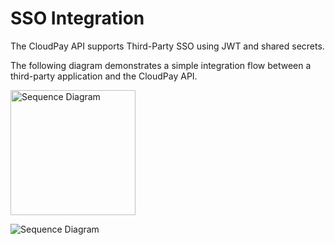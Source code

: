 # SSO Integration

The CloudPay API supports Third-Party SSO using JWT and shared secrets.

The following diagram demonstrates a simple integration flow between a third-party application and the CloudPay API.

<img src="https://lucid.app/publicSegments/view/1717b60b-aa42-46b1-8699-aeae31551d64/image.png" alt="Sequence Diagram" width="200"/>

![Sequence Diagram](https://lucid.app/publicSegments/view/1717b60b-aa42-46b1-8699-aeae31551d64/image.png)

